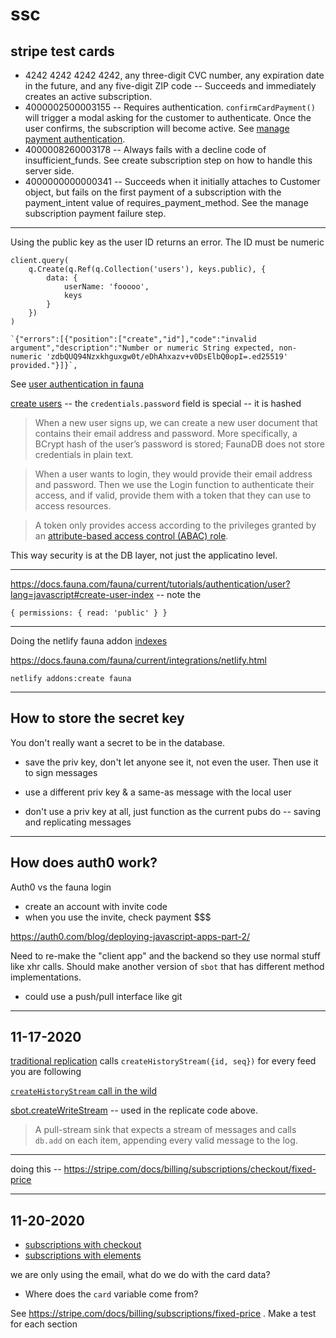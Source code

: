 # ssc

## stripe test cards
* 4242 4242 4242 4242, any three-digit CVC number, any expiration date in the
future, and any five-digit ZIP code -- Succeeds and immediately creates an active subscription.
* 4000002500003155 -- Requires authentication. `confirmCardPayment()` will trigger a modal asking for the customer to authenticate. Once the user confirms, the subscription will become active. See [manage payment authentication](https://stripe.com/docs/billing/subscriptions/fixed-price#manage-payment-authentication).
* 4000008260003178 -- Always fails with a decline code of insufficient_funds. See create subscription step on how to handle this server side.
* 4000000000000341 -- Succeeds when it initially attaches to Customer object, but fails on the first payment of a subscription with the payment_intent value of requires_payment_method. See the manage subscription payment failure step.



--------------------------------------------------

Using the public key as the user ID returns an error. The ID must be numeric

```
client.query(
    q.Create(q.Ref(q.Collection('users'), keys.public), {
        data: {
            userName: 'fooooo',
            keys
        }
    })
)
```

```
`{"errors":[{"position":["create","id"],"code":"invalid argument","description":"Number or numeric String expected, non-numeric 'zdbQUQ94Nzxkhguxgw0t/eDhAhxazv+v0DsElbQ0opI=.ed25519' provided."}]}`,
```

See [user authentication in fauna](https://docs.fauna.com/fauna/current/tutorials/authentication/user?lang=javascript)

[create users](https://docs.fauna.com/fauna/current/tutorials/authentication/user.html#create) -- the `credentials.password` field is special -- it is hashed

> When a new user signs up, we can create a new user document that contains their email address and password. More specifically, a BCrypt hash of the user’s password is stored; FaunaDB does not store credentials in plain text.

> When a user wants to login, they would provide their email address and password. Then we use the Login function to authenticate their access, and if valid, provide them with a token that they can use to access resources.

> A token only provides access according to the privileges granted by an [attribute-based access control (ABAC) role](https://docs.fauna.com/fauna/current/security/abac). 

This way security is at the DB layer, not just the applicatino level.

-------------------------------------------

https://docs.fauna.com/fauna/current/tutorials/authentication/user?lang=javascript#create-user-index -- note the
```
{ permissions: { read: 'public' } }
```

--------------------------------------------


Doing the netlify fauna addon
[indexes](https://docs.fauna.com/fauna/current/tutorials/indexes/)

https://docs.fauna.com/fauna/current/integrations/netlify.html

```
netlify addons:create fauna
```

------------------------------------------------

## How to store the secret key
You don't really want a secret to be in the database.

- save the priv key, don't let anyone see it, not even the user. Then use it to sign messages

- use a different priv key & a same-as message with the local user

- don't use a priv key at all, just function as the current pubs do -- saving and replicating messages

--------------------------------------------------------

## How does auth0 work?
Auth0 vs the fauna login

* create an account with invite code
* when you use the invite, check payment $$$

https://auth0.com/blog/deploying-javascript-apps-part-2/

Need to re-make the "client app" and the backend so they use normal stuff like xhr calls. Should make another version of `sbot` that has different method implementations.

* could use a push/pull interface like git

----------------------------------------------

## 11-17-2020

[traditional replication](https://github.com/nichoth/eventual-gram-ssb#10-18-2020) calls `createHistoryStream({id, seq})` for every feed you are following

[`createHistoryStream` call in the wild](https://github.com/ssbc/ssb-replicate/blob/28d763ce2da79b870547b247eecff0fe56baf17c/legacy.js#L256)

[sbot.createWriteStream](https://github.com/ssbc/ssb-db#dbcreatewritestream-source) -- used in the replicate code above.
> A pull-stream sink that expects a stream of messages and calls `db.add` on each item, appending every valid message to the log.


-----------------------------------------------

doing this -- https://stripe.com/docs/billing/subscriptions/checkout/fixed-price

---------------------------------------------

## 11-20-2020
* [subscriptions with checkout](https://stripe.com/docs/billing/subscriptions/checkout/fixed-price)
* [subscriptions with elements](https://stripe.com/docs/billing/subscriptions/fixed-price)




we are only using the email, what do we do with the card data?

* Where does the `card` variable come from?

See https://stripe.com/docs/billing/subscriptions/fixed-price . Make a test
for each section